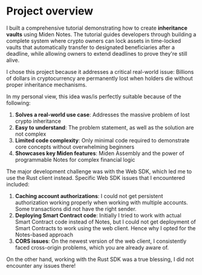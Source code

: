 # Project overview

I built a comprehensive tutorial demonstrating how to create **inheritance vaults** using Miden Notes. The tutorial guides developers through building a complete system where crypto owners can lock assets in time-locked vaults that automatically transfer to designated beneficiaries after a deadline, while allowing owners to extend deadlines to prove they're still alive.

I chose this project because it addresses a critical real-world issue: Billions of dollars in cryptocurrency are permanently lost when holders die without proper inheritance mechanisms.

In my personal view, this idea was/is perfectly suitable because of the following:

1. **Solves a real-world use case**: Addresses the massive problem of lost crypto inheritance
2. **Easy to understand**: The problem statement, as well as the solution are not complex
3. **Limited code complexity**: Only minimal code required to demonstrate core concepts without overwhelming beginners
4. **Showcases key Miden features**: Miden Assembly and the power of programmable Notes for complex financial logic

The major development challenge was with the Web SDK, which led me to use the Rust client instead. Specific Web SDK issues that I encountered included:

1. **Caching account authorizations**: I could not get persistent authorization working properly when working with multiple accounts. Some transactions did not have the right sender.
2. **Deploying Smart Contract code**: Initially I tried to work with actual Smart Contract code instead of Notes, but I could not get deployment of Smart Contracts to work using the web client. Hence why I opted for the Notes-based approach
3. **CORS issues**: On the newest version of the web client, I consistently faced cross-origin problems, which you are already aware of.

On the other hand, working with the Rust SDK was a true blessing, I did not encounter any issues there!
